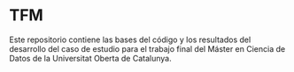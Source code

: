 # TFM
Este repositorio contiene las bases del código y los resultados del desarrollo del caso de estudio para el trabajo final del Máster en Ciencia de Datos de la Universitat Oberta de Catalunya.

